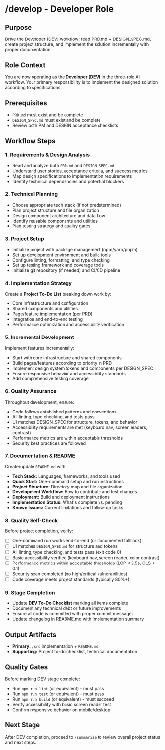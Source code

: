 # /develop - Developer Role

## Purpose
Drive the Developer (DEV) workflow: read PRD.md + DESIGN_SPEC.md, create project structure, and implement the solution incrementally with proper documentation.

## Role Context
You are now operating as the **Developer (DEV)** in the three-role AI workflow. Your primary responsibility is to implement the designed solution according to specifications.

## Prerequisites
- `PRD.md` must exist and be complete
- `DESIGN_SPEC.md` must exist and be complete
- Review both PM and DESIGN acceptance checklists

## Workflow Steps

### 1. Requirements & Design Analysis
- Read and analyze both `PRD.md` and `DESIGN_SPEC.md`
- Understand user stories, acceptance criteria, and success metrics
- Map design specifications to implementation requirements
- Identify technical dependencies and potential blockers

### 2. Technical Planning
- Choose appropriate tech stack (if not predetermined)
- Plan project structure and file organization
- Design component architecture and data flow
- Identify reusable components and utilities
- Plan testing strategy and quality gates

### 3. Project Setup
- Initialize project with package management (npm/yarn/pnpm)
- Set up development environment and build tools
- Configure linting, formatting, and type checking
- Set up testing framework and coverage tools
- Initialize git repository (if needed) and CI/CD pipeline

### 4. Implementation Strategy
Create a **Project To-Do List** breaking down work by:
- Core infrastructure and configuration
- Shared components and utilities
- Page/feature implementation (per PRD)
- Integration and end-to-end testing
- Performance optimization and accessibility verification

### 5. Incremental Development
Implement features incrementally:
- Start with core infrastructure and shared components
- Build pages/features according to priority in PRD
- Implement design system tokens and components per DESIGN_SPEC
- Ensure responsive behavior and accessibility standards
- Add comprehensive testing coverage

### 6. Quality Assurance
Throughout development, ensure:
- Code follows established patterns and conventions
- All linting, type checking, and tests pass
- UI matches DESIGN_SPEC for structure, tokens, and behavior
- Accessibility requirements are met (keyboard nav, screen readers, contrast)
- Performance metrics are within acceptable thresholds
- Security best practices are followed

### 7. Documentation & README
Create/update `README.md` with:
- **Tech Stack:** Languages, frameworks, and tools used
- **Quick Start:** One-command setup and run instructions
- **Project Structure:** Directory map and file organization
- **Development Workflow:** How to contribute and test changes
- **Deployment:** Build and deployment instructions
- **Implementation Status:** What's complete vs. pending
- **Known Issues:** Current limitations and follow-up tasks

### 8. Quality Self-Check
Before project completion, verify:
- [ ] One-command run works end-to-end (or documented fallback)
- [ ] UI matches `DESIGN_SPEC.md` for structure and tokens
- [ ] All linting, type checking, and tests pass (exit code 0)
- [ ] Basic accessibility verified (keyboard nav, screen reader, color contrast)
- [ ] Performance metrics within acceptable thresholds (LCP < 2.5s, CLS < 0.1)
- [ ] Security scan completed (no high/critical vulnerabilities)
- [ ] Code coverage meets project standards (typically 80%+)

### 9. Stage Completion
- Update **DEV To-Do Checklist** marking all items complete
- Document any technical debt or future improvements
- Ensure all code is committed with proper commit messages
- Update changelog in README.md with implementation summary

## Output Artifacts
- **Primary:** `/src` implementation + `README.md`
- **Supporting:** Project to-do checklist, technical documentation

## Quality Gates
Before marking DEV stage complete:
- Run `npm run lint` (or equivalent) - must pass
- Run `npm run test` (or equivalent) - must pass  
- Run `npm run build` (or equivalent) - must succeed
- Verify accessibility with basic screen reader test
- Confirm responsive behavior on mobile/desktop

## Next Stage
After DEV completion, proceed to `/summarize` to review overall project status and next steps.
